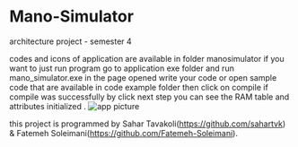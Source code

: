 # Mano-Simulator
architecture project - semester 4

codes and icons of application are available in folder manosimulator
if you want to just run program go to application exe folder and run mano_simulator.exe in the page opened write your code or open sample code that are available in code example folder then click on compile if compile was successfully by click next step you can see the RAM table and attributes initialized .
![app picture](https://user-images.githubusercontent.com/80667774/172571456-d56eb7b2-f0e2-4904-9f54-d3700fae84e0.png)

this project is programmed by Sahar Tavakoli(https://github.com/sahartvk) & Fatemeh Soleimani(https://github.com/Fatemeh-Soleimani).
